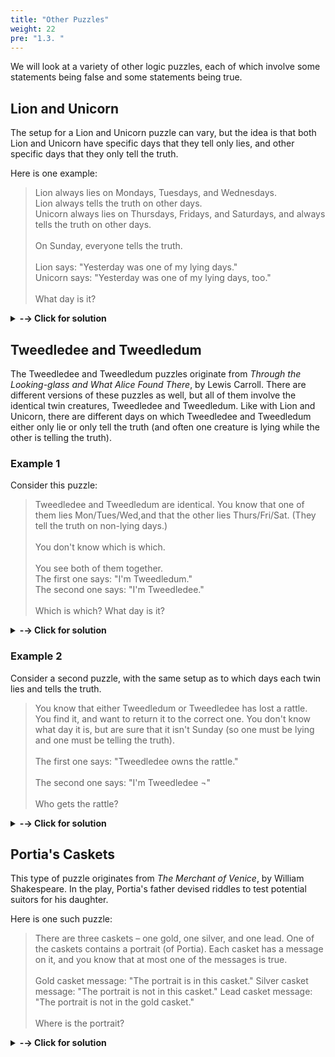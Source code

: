```yaml
---
title: "Other Puzzles"
weight: 22
pre: "1.3. "
---
```


We will look at a variety of other logic puzzles, each of which involve some statements being false and some statements being true.

## Lion and Unicorn

The setup for a Lion and Unicorn puzzle can vary, but the idea is that both Lion and Unicorn have specific days that they tell only lies, and other specific days that they only tell the truth.

Here is one example:


> Lion always lies on Mondays, Tuesdays, and Wednesdays.<br>
> Lion always tells the truth on other days.<br>
> Unicorn always lies on Thursdays, Fridays, and Saturdays, and always tells the truth on other days. <br><br>
> On Sunday, everyone tells the truth.
<br><br>
> Lion says:  "Yesterday was one of my lying days."<br>
> Unicorn says:  "Yesterday was one of my lying days, too."
<br><br>
> What day is it?

<details>
    <summary> <b> -→ Click for solution </b></summary>

To solve this puzzle, we consider what Lion's and Unicorn's statements would mean on each different day of the week.

- Suppose it is Sunday. Then Lion's statement would be a lie (Lion does not lie on Saturday), and yet Lion is supposed to be telling the truth on Sunday.

- Suppose it is Monday. Then both Lion's and Unicorn's statements would be lies, since they both told the truth yesterday (Sunday).

- Suppose it is either Tuesday or Wednesday. Then Lion's statement would be true -- but Lion is supposed to lie on both Tuesday and Wednesday.

- Suppose it is Thursday. Then Lion's statement would be true (Wednesday was one of their lying days), which is good since Lion is supposed to be telling the truth on Thursdays. Similarly, Unicorn's statement would be false (Unicorn does not lie on Thursdays), which works out since Unicorn DOES lie on Thursdays.

- Suppose it is either Friday or Saturday. Then Lion's statement would be a lie (Lion doesn't lie on either Thursday or Friday), but Lion should be telling the truth on Friday and Saturday.


We can conclude that it must be Thursday.

</details>

## Tweedledee and Tweedledum

The Tweedledee and Tweedledum puzzles originate from *Through the Looking-glass and What Alice Found There*, by Lewis Carroll. There are different versions of these puzzles as well, but all of them involve the identical twin creatures, Tweedledee and Tweedledum. Like with Lion and Unicorn, there are different days on which Tweedledee and Tweedledum either only lie or only tell the truth (and often one creature is lying while the other is telling the truth). 

### Example 1

Consider this puzzle:

> Tweedledee and Tweedledum are identical. You know that one of them lies Mon/Tues/Wed,and that the other lies Thurs/Fri/Sat. (They tell the truth on non-lying days.)
<br><br>
> You don't know which is which.
<br><br>
> You see both of them together. <br>
> The first one says:  "I'm Tweedledum."<br>
> The second one says:  "I'm Tweedledee."
<br><br>
Which is which?  What day is it?

<details>
    <summary> <b> -→ Click for solution </b></summary>

Answer: Since the two creatures gave different answers, we can conclude that they must both be lying or both telling the truth. (Otherwise, both creatures would give you the same name.) Sunday is the only such day.

Each is telling the truth, so the first twin is Tweedledum and the second is Tweedledee.

</details>

### Example 2

Consider a second puzzle, with the same setup as to which days each twin lies and tells the truth.

> You know that either Tweedledum or Tweedledee has lost a rattle. You find it, and want to return it to the correct one. You don't know what day it is, but are sure that it isn't Sunday (so one must be lying and one must be telling the truth).
<br><br>
> The first one says:  "Tweedledee owns the rattle."
<br><br>
> The second one says: "I'm Tweedledee ¬"
<br><br>
> Who gets the rattle?

<details>
    <summary> <b> -→ Click for solution </b></summary>

To solve this puzzle, we can explore the possibilities for each twin lying or telling the truth.

Suppose the first twin is telling the truth. Since it isn't Sunday, we know the second twin must be lying. If the second twin's statement is a lie, then the second is Tweedledum. Since the first twin is telling the truth, then they are Tweedledee (and the owner of the rattle).

Suppose instead that the first twin is lying. Again, since it isn't Sunday, we know the second twin must be telling the truth. This would make the second twin Tweedledee, and the first twin Tweedledum. It would also mean that TweedleDUM owns the rattle (since the first statement is a lie), which is the first twin.

We don't have enough information to determine which twin is which, but it doesn't matter -- in both cases, the first twin is the owner of the rattle.

</details>

## Portia's Caskets

This type of puzzle originates from *The Merchant of Venice*, by William Shakespeare. In the play, Portia's father devised riddles to test potential suitors for his daughter.  

Here is one such puzzle:

> There are three caskets – one gold, one silver, and one lead. One of the caskets contains a portrait (of Portia). Each casket has a message on it, and you know that at most one of the messages is true.
<br><br>
> Gold casket message: "The portrait is in this casket."
> Silver casket message: "The portrait is not in this casket."
> Lead casket message: "The portrait is not in the gold casket."
<br><br>
> Where is the portrait?

<details>
    <summary> <b> -→ Click for solution </b></summary>

To solve this puzzle, we recognize that there are only three possibilities -- the portrait must be in either the gold casket, the silver casket, or the lead casket. We consider the implications of each:

Suppose the portrait is in the gold casket. Then the messages on both the gold and silver caskets would be true. This isn't possible, as we know that at most one of the messages is true.

Suppose instead that the portait is in the silver casket. Then the messages on the gold and silver caskets would be false, and the message on the lead casket would be true. Only one message is true, so this is a possibility.

Finally, suppose the portrait is in the lead casket. Then the messages on all three caskets would be true, so this isn't possible.

We conclude that the portrait must be in the silver casket.

</details>